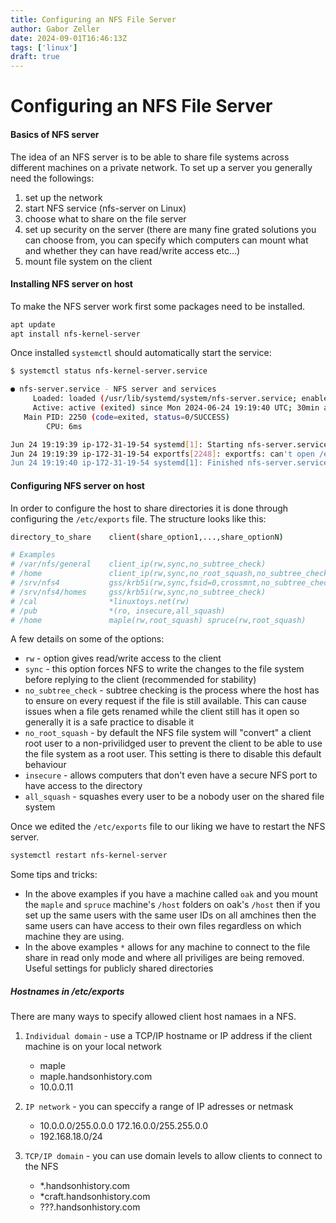 ```yaml
---
title: Configuring an NFS File Server
author: Gabor Zeller
date: 2024-09-01T16:46:13Z
tags: ['linux']
draft: true
---
```


# Configuring an NFS File Server

#### Basics of NFS server

The idea of an NFS server is to be able to share file systems across different machines on a private network. To set up a server you generally need the followings:

1. set up the network
2. start NFS service (nfs-server on Linux)
3. choose what to share on the file server
4. set up security on the server (there are many fine grated solutions you can choose from, you can specify which computers can mount what and whether they can have read/write access etc...)
5. mount file system on the client

#### Installing NFS server on host

To make the NFS server work first some packages need to be installed.

```sh
apt update
apt install nfs-kernel-server
```

Once installed `systemctl` should automatically start the service:

```sh
$ systemctl status nfs-kernel-server.service

● nfs-server.service - NFS server and services
     Loaded: loaded (/usr/lib/systemd/system/nfs-server.service; enabled; preset: enabled)
     Active: active (exited) since Mon 2024-06-24 19:19:40 UTC; 30min ago
   Main PID: 2250 (code=exited, status=0/SUCCESS)
        CPU: 6ms

Jun 24 19:19:39 ip-172-31-19-54 systemd[1]: Starting nfs-server.service - NFS server and services...
Jun 24 19:19:39 ip-172-31-19-54 exportfs[2248]: exportfs: can't open /etc/exports for reading
Jun 24 19:19:40 ip-172-31-19-54 systemd[1]: Finished nfs-server.service - NFS server and services.
```

#### Configuring NFS server on host

In order to configure the host to share directories it is done through configuring the `/etc/exports` file. The structure looks like this:

```sh
directory_to_share    client(share_option1,...,share_optionN)

# Examples
# /var/nfs/general    client_ip(rw,sync,no_subtree_check)
# /home               client_ip(rw,sync,no_root_squash,no_subtree_check)
# /srv/nfs4           gss/krb5i(rw,sync,fsid=0,crossmnt,no_subtree_check)
# /srv/nfs4/homes     gss/krb5i(rw,sync,no_subtree_check)
# /cal                *linuxtoys.net(rw)
# /pub                *(ro, insecure,all_squash)
# /home               maple(rw,root_squash) spruce(rw,root_squash)
```

A few details on some of the options:

- `rw` - option gives read/write access to the client
- `sync` - this option forces NFS to write the changes to the file system before replying to the client (recommended for stability)
- `no_subtree_check` - subtree checking is the process where the host has to ensure on every request if the file is still available. This can cause issues when a file gets renamed while the client still has it open so generally it is a safe practice to disable it
- `no_root_squash` - by default the NFS file system will "convert" a client root user to a non-privilidged user to prevent the client to be able to use the file system as a root user. This setting is there to disable this default behaviour
- `insecure` - allows computers that don't even have a secure NFS port to have access to the directory
- `all_squash` - squashes every user to be a nobody user on the shared file system

Once we edited the `/etc/exports` file to our liking we have to restart the NFS server.

```sh
systemctl restart nfs-kernel-server
```

Some tips and tricks:

- In the above examples if you have a machine called `oak` and you mount the `maple` and `spruce` machine's `/host` folders on oak's `/host` then if you set up the same users with the same user IDs on all amchines then the same users can have access to their own files regardless on which machine they are using.
- In the above examples `*` allows for any machine to connect to the file share in read only mode and where all priviliges are being removed. Useful settings for publicly shared directories

##### Hostnames in /etc/exports

There are many ways to specify allowed client host namaes in a NFS.

1. `Individual domain` - use a TCP/IP hostname or IP address if the client machine is on your local network

   - maple
   - maple.handsonhistory.com
   - 10.0.0.11

2. `IP network` - you can speccify a range of IP adresses or netmask

   - 10.0.0.0/255.0.0.0 172.16.0.0/255.255.0.0
   - 192.168.18.0/24

3. `TCP/IP domain` - you can use domain levels to allow clients to connect to the NFS

   - \*.handsonhistory.com
   - \*craft.handsonhistory.com
   - ???.handsonhistory.com
